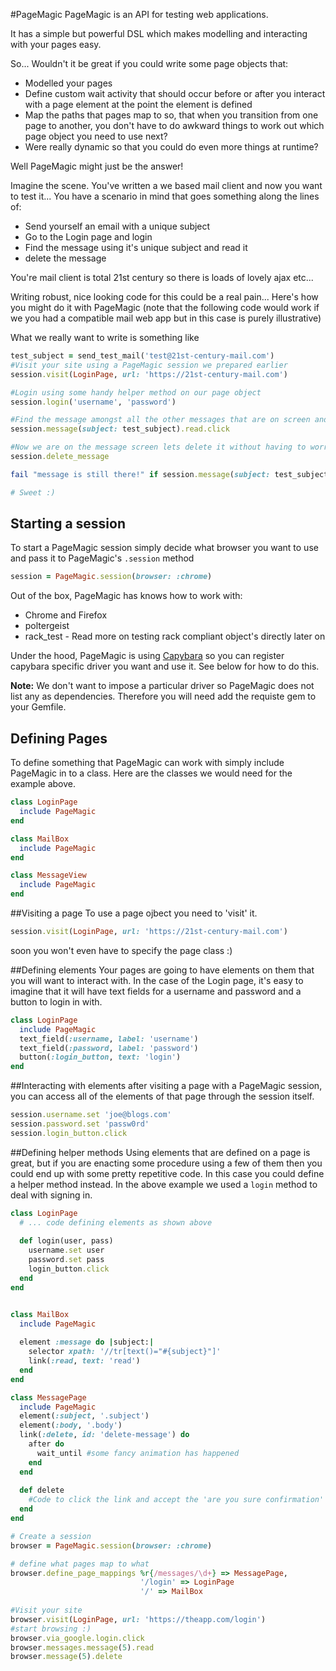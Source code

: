 #PageMagic
PageMagic is an API for testing web applications. 

It has a simple but powerful DSL which makes modelling and interacting with your pages easy.

So... Wouldn't it be great if you could write some page objects that:
- Modelled your pages
- Define custom wait activity that should occur before or after you interact with a page element at the point the element is defined
- Map the paths that pages map to so, that when you transition from one page to another, you don't have to do awkward things to work out which page object you need to use next?
- Were really dynamic so that you could do even more things at runtime?

Well PageMagic might just be the answer!

Imagine the scene. You've written a we based mail client and now you want to test it...
You have a scenario in mind that goes something along the lines of:
- Send yourself an email with a unique subject
- Go to the Login page and login
- Find the message using it's unique subject and read it
- delete the message

You're mail client is total 21st century so there is loads of lovely ajax etc...

Writing robust, nice looking code for this could be a real pain... 
Here's how you might do it with PageMagic (note that the following code would work if we you had a compatible mail web app but in this case is purely illustrative)

What we really want to write is something like
```ruby
test_subject = send_test_mail('test@21st-century-mail.com')
#Visit your site using a PageMagic session we prepared earlier
session.visit(LoginPage, url: 'https://21st-century-mail.com')

#Login using some handy helper method on our page object
session.login('username', 'password')

#Find the message amongst all the other messages that are on screen and read it
session.message(subject: test_subject).read.click

#Now we are on the message screen lets delete it without having to worry about the ajax.
session.delete_message

fail "message is still there!" if session.message(subject: test_subject).exists?

# Sweet :)
```
## Starting a session
To start a PageMagic session simply decide what browser you want to use and pass it to PageMagic's `.session` method
```ruby
session = PageMagic.session(browser: :chrome)
```
Out of the box, PageMagic has knows how to work with:
- Chrome and Firefox
- poltergeist
- rack_test - Read more on testing rack compliant object's directly later on

Under the hood, PageMagic is using [Capybara](https://github.com/jnicklas/capybara) so you can register capybara specific driver you want and use it. See below for how to do this.

**Note:** We don't want to impose a particular driver so PageMagic does not list any as dependencies. Therefore you will need add the requiste gem to your Gemfile.

## Defining Pages
To define something that PageMagic can work with simply include PageMagic in to a class. Here are the classes we would need for the example above.
```ruby
class LoginPage
  include PageMagic
end

class MailBox
  include PageMagic
end

class MessageView
  include PageMagic
end
```

##Visiting a page
To use a page ojbect you need to 'visit' it.
```ruby
session.visit(LoginPage, url: 'https://21st-century-mail.com')
```
soon you won't even have to specify the page class :)

##Defining elements
Your pages are going to have elements on them that you will want to interact with. In the case of the Login page, it's easy to imagine that it will have text fields for a username and password and a button to login in with.
```ruby
class LoginPage
  include PageMagic
  text_field(:username, label: 'username')
  text_field(:password, label: 'password')
  button(:login_button, text: 'login')
end
```
##Interacting with elements
after visiting a page with a PageMagic session, you can access all of the elements of that page through the session itself.
```ruby
session.username.set 'joe@blogs.com'
session.password.set 'passw0rd'
session.login_button.click
```
##Defining helper methods
Using elements that are defined on a page is great, but if you are enacting some procedure using a few of them then you could end up with some pretty repetitive code. In this case you could define a helper method instead. In the above example we used a `login` method to deal with signing in.
```ruby
class LoginPage
  # ... code defining elements as shown above
  
  def login(user, pass)
    username.set user
    password.set pass
    login_button.click
  end
end
```

```ruby

class MailBox
  include PageMagic
  
  element :message do |subject:|
    selector xpath: '//tr[text()="#{subject}"]'
    link(:read, text: 'read')
  end
end

class MessagePage
  include PageMagic
  element(:subject, '.subject')
  element(:body, '.body')
  link(:delete, id: 'delete-message') do
    after do
      wait_until #some fancy animation has happened
    end
  end
  
  def delete
    #Code to click the link and accept the 'are you sure confirmation'
  end
end

# Create a session
browser = PageMagic.session(browser: :chrome)

# define what pages map to what
browser.define_page_mappings %r{/messages/\d+} => MessagePage,
                             '/login' => LoginPage
                             '/' => MailBox
                             
#Visit your site
browser.visit(LoginPage, url: 'https://theapp.com/login')
#start browsing :)
browser.via_google.login.click
browser.messages.message(5).read
browser.message(5).delete
```


